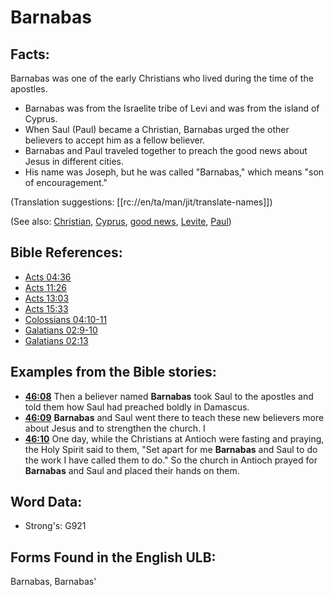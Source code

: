 # Barnabas

## Facts:

Barnabas was one of the early Christians who lived during the time of the apostles.

* Barnabas was from the Israelite tribe of Levi and was from the island of Cyprus.
* When Saul (Paul) became a Christian, Barnabas urged the other believers to accept him as a fellow believer.
* Barnabas and Paul traveled together to preach the good news about Jesus in different cities.
* His name was Joseph, but he was called "Barnabas," which means "son of encouragement."

(Translation suggestions: [[rc://en/ta/man/jit/translate-names]])

(See also: [Christian](../kt/christian.md), [Cyprus](../names/cyprus.md), [good news](../kt/goodnews.md), [Levite](../names/levite.md), [Paul](../names/paul.md))

## Bible References:

* [Acts 04:36](rc://en/tn/help/act/04/36)
* [Acts 11:26](rc://en/tn/help/act/11/26)
* [Acts 13:03](rc://en/tn/help/act/13/03)
* [Acts 15:33](rc://en/tn/help/act/15/33)
* [Colossians 04:10-11](rc://en/tn/help/col/04/10)
* [Galatians 02:9-10](rc://en/tn/help/gal/02/09)
* [Galatians 02:13](rc://en/tn/help/gal/02/13)

## Examples from the Bible stories:

* __[46:08](rc://en/tn/help/obs/46/08)__ Then a believer named __Barnabas__ took Saul to the apostles and told them how Saul had preached boldly in Damascus.
* __[46:09](rc://en/tn/help/obs/46/09)__ __Barnabas__ and Saul went there to teach these new believers more about Jesus and to strengthen the church. I
* __[46:10](rc://en/tn/help/obs/46/10)__ One day, while the Christians at Antioch were fasting and praying, the Holy Spirit said to them, "Set apart for me __Barnabas__ and Saul to do the work I have called them to do." So the church in Antioch prayed for __Barnabas__ and Saul and placed their hands on them.

## Word Data:

* Strong's: G921

## Forms Found in the English ULB:

Barnabas, Barnabas'
